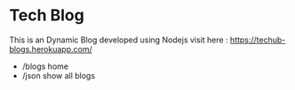 # Tech Blog
This is an Dynamic Blog developed using Nodejs
visit here : https://techub-blogs.herokuapp.com/
 * /blogs home
 * /json show all blogs
 
